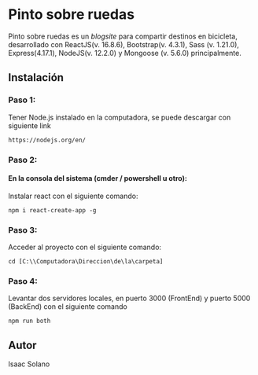 # Pinto sobre ruedas

Pinto sobre ruedas es un _blogsite_ para compartir destinos en bicicleta, desarrollado con ReactJS(v. 16.8.6), Bootstrap(v. 4.3.1), Sass (v. 1.21.0), Express(4.17.1), NodeJS(v. 12.2.0) y Mongoose (v. 5.6.0) principalmente.

## Instalación

### Paso 1:
Tener Node.js instalado en la computadora, se puede descargar con siguiente link
```
https://nodejs.org/en/
```

### Paso 2:

####  En la consola del sistema (cmder / powershell u otro):

Instalar react con el siguiente comando:
```
npm i react-create-app -g
```

### Paso 3:
Acceder al proyecto con el siguiente comando:
```
cd [C:\\Computadora\Direccion\de\la\carpeta]
```

### Paso 4:
Levantar dos servidores locales, en puerto 3000 (FrontEnd) y puerto 5000 (BackEnd) con el siguiente comando
```
npm run both
```

## Autor
Isaac Solano
